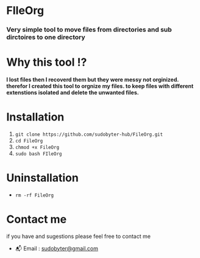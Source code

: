 # FIleOrg
### Very simple tool to move files from directories and sub dirctoires to one directory 
# Why this tool :interrobang:
#### I lost files then I recoverd them but they were messy not orginized. therefor I created this tool to orgnize my files. to keep files with different extenstions isolated and delete the unwanted files.


# Installation 
1. `git clone https://github.com/sudobyter-hub/FileOrg.git`
1. `cd FileOrg`
1. `chmod +x FileOrg`
1. `sudo bash FIleOrg` 

# Uninstallation
- `rm -rf FileOrg`

# Contact me
if you have and sugestions please feel free to contact me
- :mailbox_with_mail: Email : sudobyter@gmail.com
